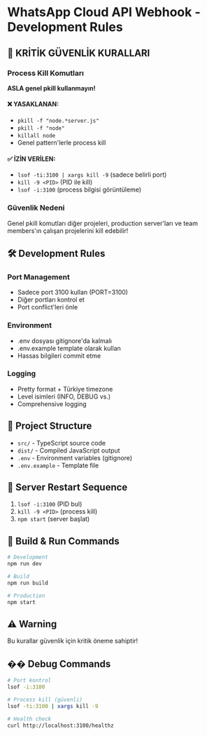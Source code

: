# WhatsApp Cloud API Webhook - Development Rules

## 🚨 KRİTİK GÜVENLİK KURALLARI

### Process Kill Komutları
**ASLA genel pkill kullanmayın!**

#### ❌ YASAKLANAN:
- `pkill -f "node.*server.js"`
- `pkill -f "node"`
- `killall node`
- Genel pattern'lerle process kill

#### ✅ İZİN VERİLEN:
- `lsof -ti:3100 | xargs kill -9` (sadece belirli port)
- `kill -9 <PID>` (PID ile kill)
- `lsof -i:3100` (process bilgisi görüntüleme)

### Güvenlik Nedeni
Genel pkill komutları diğer projeleri, production server'ları ve team members'ın çalışan projelerini kill edebilir!

## 🛠️ Development Rules

### Port Management
- Sadece port 3100 kullan (PORT=3100)
- Diğer portları kontrol et
- Port conflict'leri önle

### Environment
- .env dosyası gitignore'da kalmalı
- .env.example template olarak kullan
- Hassas bilgileri commit etme

### Logging
- Pretty format + Türkiye timezone
- Level isimleri (INFO, DEBUG vs.)
- Comprehensive logging

## 📁 Project Structure
- `src/` - TypeScript source code
- `dist/` - Compiled JavaScript output
- `.env` - Environment variables (gitignore)
- `.env.example` - Template file

## 🔄 Server Restart Sequence
1. `lsof -i:3100` (PID bul)
2. `kill -9 <PID>` (process kill)
3. `npm start` (server başlat)

## 🚀 Build & Run Commands
```bash
# Development
npm run dev

# Build
npm run build

# Production
npm start
```

## ⚠️ Warning
Bu kurallar güvenlik için kritik öneme sahiptir!

## �� Debug Commands
```bash
# Port kontrol
lsof -i:3100

# Process kill (güvenli)
lsof -ti:3100 | xargs kill -9

# Health check
curl http://localhost:3100/healthz
```
